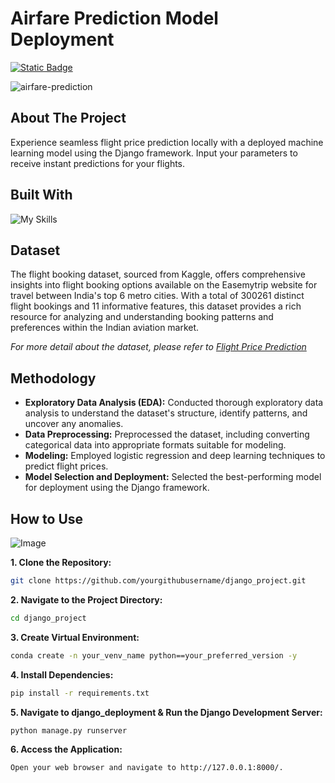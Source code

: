 # Airfare Prediction Model Deployment

[![Static Badge](https://img.shields.io/badge/Back_to_Portfolio_Page-red?style=for-the-badge&logo=github&labelColor=black)](https://izzad2413.github.io/nazmirulizzadnassir.github.io/)

![airfare-prediction](https://github.com/user-attachments/assets/abc9a8ce-d68a-40ef-9180-3f1be92be74d)

## About The Project

Experience seamless flight price prediction locally with a deployed machine learning model using the Django framework. Input your parameters to receive instant predictions for your flights.

## Built With

![My Skills](https://go-skill-icons.vercel.app/api/icons?i=vscode,python,scikitlearn,tensorflow,django&titles=true)

## Dataset

The flight booking dataset, sourced from Kaggle, offers comprehensive insights into flight booking options available on the Easemytrip website for travel between India's top 6 metro cities. With a total of 300261 distinct flight bookings and 11 informative features, this dataset provides a rich resource for analyzing and understanding booking patterns and preferences within the Indian aviation market. 

_For more detail about the dataset, please refer to [Flight Price Prediction](https://www.kaggle.com/datasets/shubhambathwal/flight-price-prediction)_

## Methodology

- **Exploratory Data Analysis (EDA):** Conducted thorough exploratory data analysis to understand the dataset's structure, identify patterns, and uncover any anomalies.
- **Data Preprocessing:** Preprocessed the dataset, including converting categorical data into appropriate formats suitable for modeling.
- **Modeling:** Employed logistic regression and deep learning techniques to predict flight prices.
- **Model Selection and Deployment:** Selected the best-performing model for deployment using the Django framework.

## How to Use

![Image](https://github.com/user-attachments/assets/127c99be-c853-46fc-88e4-5cc3e62b4cbc)

**1. Clone the Repository:**
```bash
git clone https://github.com/yourgithubusername/django_project.git
```

**2. Navigate to the Project Directory:**
```bash
cd django_project
```

**3. Create Virtual Environment:**
```bash
conda create -n your_venv_name python==your_preferred_version -y
```

**4. Install Dependencies:**
```bash
pip install -r requirements.txt
```

**5. Navigate to django_deployment & Run the Django Development Server:**
```bash
python manage.py runserver
```

**6. Access the Application:**
```bash
Open your web browser and navigate to http://127.0.0.1:8000/.
```
